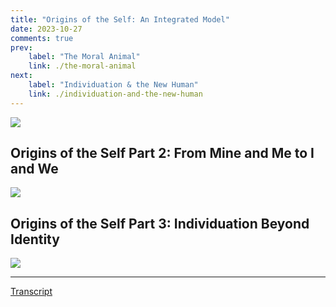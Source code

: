 ```yaml
---
title: "Origins of the Self: An Integrated Model"
date: 2023-10-27
comments: true
prev:
    label: "The Moral Animal"
    link: ./the-moral-animal
next:
    label: "Individuation & the New Human"
    link: ./individuation-and-the-new-human
---
```


![](https://www.youtube-nocookie.com/watch?v=QivUf1QXtP8)

## Origins of the Self Part 2: From Mine and Me to I and We

![](https://www.youtube-nocookie.com/watch?v=-dJaUEa02Fo)

## Origins of the Self Part 3: Individuation Beyond Identity

![](https://www.youtube-nocookie.com/watch?v=Cg3NFwN3zN4)

---

[Transcript](./origins-of-the-self/transcripts.txt)
